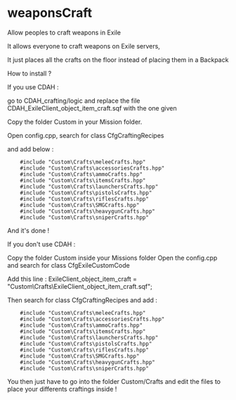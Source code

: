 # weaponsCraft
Allow peoples to craft weapons in Exile

It allows everyone to craft weapons on Exile servers,

It just places all the crafts on the floor instead of placing them in a Backpack 



How to install ?


If you use CDAH :

go to CDAH_crafting/logic and replace the file CDAH_ExileClient_object_item_craft.sqf with the one given

Copy the folder Custom in your Mission folder.

Open config.cpp, search for class CfgCraftingRecipes

and add below : 

        #include "Custom\Crafts\meleeCrafts.hpp"
        #include "Custom\Crafts\accessoriesCrafts.hpp"
        #include "Custom\Crafts\ammoCrafts.hpp"
        #include "Custom\Crafts\itemsCrafts.hpp"
        #include "Custom\Crafts\launchersCrafts.hpp"
        #include "Custom\Crafts\pistolsCrafts.hpp"
        #include "Custom\Crafts\riflesCrafts.hpp"
        #include "Custom\Crafts\SMGCrafts.hpp"
        #include "Custom\Crafts\heavygunCrafts.hpp"
        #include "Custom\Crafts\sniperCrafts.hpp"
       
And it's done ! 


If you don't use CDAH :

Copy the folder Custom inside your Missions folder
Open the config.cpp and search for class CfgExileCustomCode 

Add this line :     ExileClient_object_item_craft = "Custom\Crafts\ExileClient_object_item_craft.sqf";

Then search for class CfgCraftingRecipes and add : 

        #include "Custom\Crafts\meleeCrafts.hpp"
        #include "Custom\Crafts\accessoriesCrafts.hpp"
        #include "Custom\Crafts\ammoCrafts.hpp"
        #include "Custom\Crafts\itemsCrafts.hpp"
        #include "Custom\Crafts\launchersCrafts.hpp"
        #include "Custom\Crafts\pistolsCrafts.hpp"
        #include "Custom\Crafts\riflesCrafts.hpp"
        #include "Custom\Crafts\SMGCrafts.hpp"
        #include "Custom\Crafts\heavygunCrafts.hpp"
        #include "Custom\Crafts\sniperCrafts.hpp"


You then just have to go into the folder Custom/Crafts and edit the files to place your differents craftings inside !
